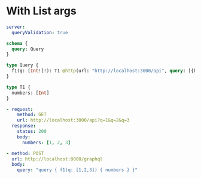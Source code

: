 # With List args

```yaml @config
server:
  queryValidation: true
```

```graphql @schema
schema {
  query: Query
}

type Query {
  f1(q: [Int!]!): T1 @http(url: "http://localhost:3000/api", query: [{key: "q", value: "{{.args.q}}"}])
}

type T1 {
  numbers: [Int]
}
```

```yml @mock
- request:
    method: GET
    url: http://localhost:3000/api?q=1&q=2&q=3
  response:
    status: 200
    body:
      numbers: [1, 2, 3]
```

```yml @test
- method: POST
  url: http://localhost:8080/graphql
  body:
    query: "query { f1(q: [1,2,3]) { numbers } }"
```
